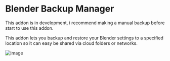 # Blender Backup Manager

This addon is in development, i recommend making a manual backup before start to use this addon.

This addon lets you backup and restore your Blender settings to a specified location so it can easy be shared via cloud folders or networks.

![image](https://user-images.githubusercontent.com/1472884/141806980-d1b4087b-52ff-4dfb-b82e-81484ceb1048.png)




